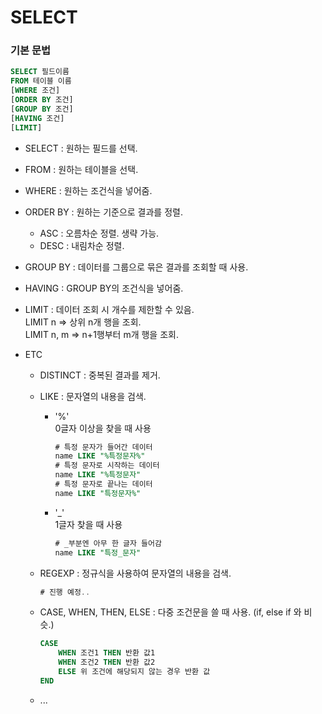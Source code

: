 SELECT
===

### 기본 문법

~~~SQL
SELECT 필드이름
FROM 테이블 이름
[WHERE 조건]
[ORDER BY 조건]
[GROUP BY 조건]
[HAVING 조건]
[LIMIT]
~~~

- SELECT : 원하는 필드를 선택.
- FROM : 원하는 테이블을 선택.
- WHERE : 원하는 조건식을 넣어줌.
- ORDER BY : 원하는 기준으로 결과를 정렬. <br>
  - ASC : 오름차순 정렬. 생략 가능. <br>
  - DESC : 내림차순 정렬.
  
- GROUP BY : 데이터를 그룹으로 묶은 결과를 조회할 때 사용.
- HAVING : GROUP BY의 조건식을 넣어줌.
- LIMIT : 데이터 조회 시 개수를 제한할 수 있음. <br>
  LIMIT n    => 상위 n개 행을 조회. <br>
  LIMIT n, m => n+1행부터 m개 행을 조회. <br>

- ETC <br>
  - DISTINCT : 중복된 결과를 제거.
  
  - LIKE : 문자열의 내용을 검색. <br>
    - '%' <br>
	  0글자 이상을 찾을 때 사용 <br>
	  ~~~sql
	  # 특정 문자가 들어간 데이터
	  name LIKE "%특정문자%"
	  # 특정 문자로 시작하는 데이터
	  name LIKE "%특정문자"
	  # 특정 문자로 끝나는 데이터
	  name LIKE "특정문자%"
	  ~~~
    - '_' <br>
	  1글자 찾을 때 사용 <br>
	  ~~~sql
	  # _부분엔 아무 한 글자 들어감
	  name LIKE "특정_문자"
	  ~~~

  - REGEXP : 정규식을 사용하여 문자열의 내용을 검색. <br>
    ~~~sql
	# 진행 예정..
	~~~

  - CASE, WHEN, THEN, ELSE : 다중 조건문을 쓸 때 사용. (if, else if 와 비슷.) <br>
	~~~sql
	CASE
		WHEN 조건1 THEN 반환 값1
		WHEN 조건2 THEN 반환 값2
		ELSE 위 조건에 해당되지 않는 경우 반환 값
	END
	~~~

  - ...
